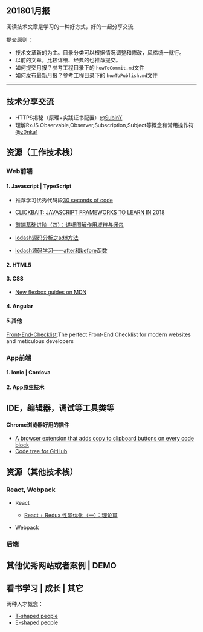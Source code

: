## 201801月报

阅读技术文章是学习的一种好方式，好的一起分享交流

提交原则：

- 技术文章新的为主。目录分类可以根据情况调整和修改，风格统一就行。
- 以前的文章，比较详细、经典的也推荐提交。
- 如何提交月报？参考工程目录下的 `howToCommit.md`文件
- 如何发布最新月报？参考工程目录下的 `howToPublish.md`文件

---

## 技术分享交流

- HTTPS揭秘（原理+实践证书配置）[@SubinY](https://github.com/SubinY)
- 理解RxJS Observable,Observer,Subscription,Subject等概念和常用操作符[@z0nka1](https://github.com/z0nka1)

## 资源（工作技术栈）


### Web前端


#### 1. Javascript | TypeScript

- 推荐学习优秀代码段[30 seconds of code](https://github.com/Chalarangelo/30-seconds-of-code)

- [CLICKBAIT: JAVASCRIPT FRAMEWORKS TO LEARN IN 2018](https://oprea.rocks/blog/javascript-frameworks-to-learn-in-2018/)

- [前端基础进阶（四）：详细图解作用域链与闭包](http://web.jobbole.com/90524/)

- [lodash源码分析之add方法](https://github.com/giscafer/giscafer.github.io/issues/23/)

- [lodash源码学习——after和before函数](https://github.com/giscafer/giscafer.github.io/issues/25/)


#### 2. HTML5


#### 3. CSS 

- [New flexbox guides on MDN](https://hacks.mozilla.org/2018/01/new-flexbox-guides-on-mdn/)

#### 4. Angular


#### 5.其他

[Front-End-Checklist](https://github.com/thedaviddias/Front-End-Checklist):The perfect Front-End Checklist for modern websites and meticulous developers


### App前端


#### 1. Ionic | Cordova


#### 2. App原生技术


## IDE，编辑器，调试等工具类等


#### Chrome浏览器好用的插件 

- [A browser extension that adds copy to clipboard buttons on every code block](https://github.com/zenorocha/codecopy)
- [Code tree for GitHub](https://github.com/buunguyen/octotree)



## 资源（其他技术栈）


### React, Webpack 

- React
    
    - [React + Redux 性能优化（一）：理论篇](https://zhuanlan.zhihu.com/p/32601923)

- Webpack


### 后端



## 其他优秀网站或者案例 | DEMO


## 看书学习 | 成长 | 其它

两种人才概念：
- [T-shaped people ](https://collegeinfogeek.com/become-t-shaped-person/)
- [E-shaped people](https://www.leadingagile.com/2017/02/e-shaped-staff/)




